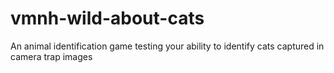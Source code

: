 # vmnh-wild-about-cats
An animal identification game testing your ability to identify cats captured in camera trap images
